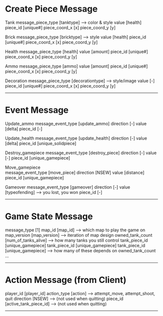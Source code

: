 # Create Piece Message

Tank
message_piece_type  [tanktype] --> color & style
value               [health]
piece_id            [unique#]
piece_coord_x       [x]
piece_coord_y       [y]
    
Brick
message_piece_type  [bricktype] --> style
value               [health]
piece_id            [unique#]
piece_coord_x       [x]
piece_coord_y       [y]

Health
message_piece_type  [health]
value               [amount]
piece_id            [unique#]
piece_coord_x       [x]
piece_coord_y       [y]

Ammo
message_piece_type  [ammo]
value               [amount]
piece_id            [unique#]
piece_coord_x       [x]
piece_coord_y       [y]

Decoration
message_piece_type  [decorationtype] --> style/image
value               [-]
piece_id            [unique#]
piece_coord_x       [x]
piece_coord_y       [y]


---


# Event Message

Update_ammo
message_event_type  [update_ammo]
direction           [-]
value               [delta]
piece_id            [-]

Update_health
message_event_type  [update_health]
direction           [-]
value               [delta]
piece_id            [unique_solidpiece]

Destroy_gamepiece
message_event_type  [destroy_piece]
direction           [-]
value               [-]
piece_id            [unique_gamepiece]

Move_gamepiece      
message_event_type  [move_piece]
direction           [NSEW]
value               [distance]
piece_id            [unique_gamepiece]

Gameover
message_event_type  [gameover]
direction           [-]
value               [typeofending] --> you lost, you won
piece_id            [-]


---


# Game State Message

message_type        [1]
map_id              [map_id] --> which map to play the game on
map_version         [map_version] --> iteration of map design
owned_tank_count    [num_of_tanks_alive] --> how many tanks you still control
tank_piece_id       [unique_gamepiece]
tank_piece_id       [unique_gamepiece]
tank_piece_id       [unique_gamepiece] --> how many of these depends on owned_tank_count
...


---


# Action Message (from Client)

player_id           [player_id]
action_type         [action] --> attempt_move, attempt_shoot, quit
direction           [NSEW] --> (not used when quitting)
piece_id            [active_tank_piece_id] --> (not used when quitting)


---